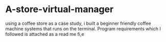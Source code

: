# A-store-virtual-manager
using a coffee store as a case study, i built a  beginner friendly coffee machine systems that runs on the terminal. Program requirements which I followed is attached as a read me fi,e
